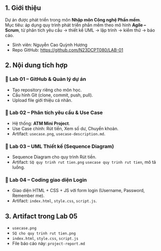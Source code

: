 ## 1. Giới thiệu
Dự án được phát triển trong môn **Nhập môn Công nghệ Phần mềm**.  
Mục tiêu: áp dụng quy trình phát triển phần mềm theo mô hình **Agile – Scrum**, từ phân tích yêu cầu → thiết kế UML → lập trình → kiểm thử → báo cáo.
- Sinh viên: Nguyễn Cao Quỳnh Hương
- Repo GitHub: https://github.com/N23DCPT080/LAB-01

## 2. Nội dung tích hợp
### 🔹 Lab 01 – GitHub & Quản lý dự án
- Tạo repository riêng cho môn học.  
- Cấu hình Git (clone, commit, push, pull).  
- Upload file giới thiệu cá nhân.  

### 🔹 Lab 02 – Phân tích yêu cầu & Use Case
- Hệ thống: **ATM Mini Project**.  
- Use Case chính: Rút tiền, Xem số dư, Chuyển khoản.  
- Artifact: `usecase.png`, `usecase-description.md`.  

### 🔹 Lab 03 – UML Thiết kế (Sequence Diagram)
- Sequence Diagram cho quy trình Rút tiền.  
- Artifact: `SQ quy trinh rut tien.png` `usecase quy trinh rut tien`, mô tả luồng.  

### 🔹 Lab 04 – Coding giao diện Login
- Giao diện HTML + CSS + JS với form login (Username, Password, Remember me).  
- Artifact: `index.html`, `style.css`, `script.js`.  

## 3. Artifact trong Lab 05
- `usecase.png`  
- `SQ cho quy trinh rut tien.png`  
- `index.html`, `style.css`, `script.js`  
- File báo cáo này: `project-report.md`  
